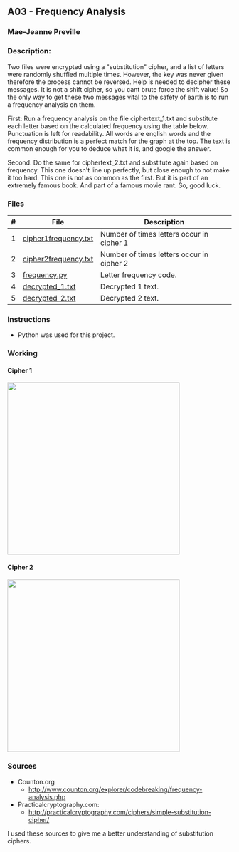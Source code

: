 ## A03 - Frequency Analysis
### Mae-Jeanne Preville 
### Description:

Two files were encrypted using a "substitution" cipher, and a list of letters were randomly shuffled multiple times. However, the key was never given therefore the process cannot be reversed. Help is needed to decipher these messages. It is not a shift cipher, so you cant brute force the shift value! So the only way to get these two messages vital to the safety of earth is to run a frequency analysis on them. 

First: Run a frequency analysis on the file ciphertext_1.txt and substitute each letter based on the calculated frequency using the table below. Punctuation is left for readability. All words are english words and the frequency distribution is a perfect match for the graph at the top. The text is common enough for you to deduce what it is, and google the answer.

Second: Do the same for ciphertext_2.txt and substitute again based on frequency. This one doesn't line up perfectly, but close enough to not make it too hard. This one is not as common as the first. But it is part of an extremely famous book. And part of a famous movie rant. So, good luck.

### Files

|   #   | File                       | Description                                                |
| :---: | -------------------------- | ---------------------------------------------------------- |
|   1   | [cipher1frequency.txt](./cipher1frequency.txt)   | Number of times letters occur in cipher 1    |
|   2   | [cipher2frequency.txt](./cipher2frequency.txt)   | Number of times letters occur in cipher 2    |
|   3   | [frequency.py](./frequency.py)           | Letter frequency code.                       |
|   4   | [decrypted_1.txt](./decrypted_1.txt)     | Decrypted 1 text.                            |
|   5   | [decrypted_2.txt](./decrypted_2.txt)     | Decrypted 2 text.                            |


### Instructions

- Python was used for this project.

### Working

#### Cipher 1

<img src="https://user-images.githubusercontent.com/54781760/93484219-42232000-f8c7-11ea-92d2-0adb1ee579e2.jpg"  width=387 height=387/>


#### Cipher 2

<img src="https://user-images.githubusercontent.com/54781760/93485756-08531900-f8c9-11ea-9c51-99e7be0d9012.jpg"  width=387 height=387/>

### Sources

- Counton.org
  - http://www.counton.org/explorer/codebreaking/frequency-analysis.php
- Practicalcryptography.com: 
  - http://practicalcryptography.com/ciphers/simple-substitution-cipher/

I used these sources to give me a better understanding of substitution ciphers.
